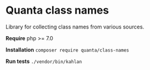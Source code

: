 # Quanta class names

Library for collecting class names from various sources.

**Require** php >= 7.0

**Installation** `composer require quanta/class-names`

**Run tests** `./vendor/bin/kahlan`
